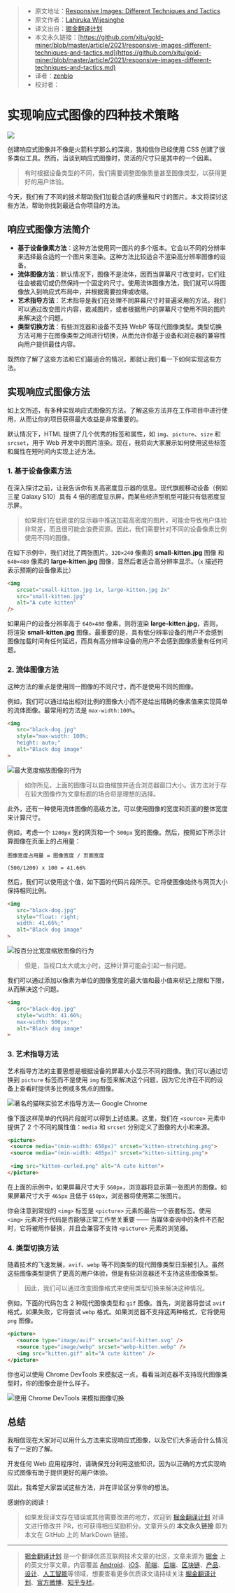 > * 原文地址：[Responsive Images: Different Techniques and Tactics](https://blog.bitsrc.io/responsive-images-different-techniques-and-tactics-6045a1fa7ea2)
> * 原文作者：[Lahiruka Wijesinghe](https://medium.com/@lahiruka_)
> * 译文出自：[掘金翻译计划](https://github.com/xitu/gold-miner)
> * 本文永久链接：[https://github.com/xitu/gold-miner/blob/master/article/2021/responsive-images-different-techniques-and-tactics.md](https://github.com/xitu/gold-miner/blob/master/article/2021/responsive-images-different-techniques-and-tactics.md)
> * 译者：[zenblo](https://github.com/zenblo)
> * 校对者：

# 实现响应式图像的四种技术策略

![](https://cdn-images-1.medium.com/max/5760/1*AeGGYFx8qjpVRaSw4jPPzQ.jpeg)

创建响应式图像并不像是火箭科学那么的深奥，我相信你已经使用 CSS 创建了很多类似工具。然而，当谈到响应式图像时，灵活的尺寸只是其中的一个因素。

> 有时根据设备类型的不同，我们需要调整图像质量甚至图像类型，以获得更好的用户体验。

今天，我们有了不同的技术帮助我们加载合适的质量和尺寸的图片。本文将探讨这些方法，帮助你找到最适合你项目的方法。

## 响应式图像方法简介

* **基于设备像素方法**：这种方法使用同一图片的多个版本。它会以不同的分辨率来选择最合适的一个图片来渲染。这种方法比较适合不渲染高分辨率图像的设备。
* **流体图像方法**：默认情况下，图像不是流体，因而当屏幕尺寸改变时，它们往往会被裁切或仍然保持一个固定的尺寸。使用流体图像方法，我们就可以将图像放入到响应式布局中，并根据需要拉伸或收缩。
* **艺术指导方法**：艺术指导是我们在处理不同屏幕尺寸时普遍采用的方法。我们可以通过改变图片内容，裁减图片，或者根据用户的屏幕尺寸使用不同的图片来解决这个问题。
* **类型切换方法**：有些浏览器和设备不支持 WebP 等现代图像类型。类型切换方法可用于在图像类型之间进行切换，从而允许你基于设备和浏览器的兼容性向用户提供最佳内容。

既然你了解了这些方法和它们最适合的情况，那就让我们看一下如何实现这些方法。

## 实现响应式图像方法

如上文所述，有多种实现响应式图像的方法。了解这些方法并在工作项目中进行使用，从而让你的项目获得最大收益是非常重要的。

默认情况下，HTML 提供了几个优秀的标签和属性，如 `img`、`picture`、`size` 和 `srcset`，用于 Web 开发中的图片渲染。现在，我将向大家展示如何使用这些标签和属性在短时间内实现上述方法。

### 1. 基于设备像素方法

在深入探讨之前，让我告诉你有关高密度显示器的信息。现代旗舰移动设备（例如三星 Galaxy S10）具有 4 倍的密度显示屏，而某些经济型机型可能只有低密度显示屏。

> 如果我们在低密度的显示器中推送加载高密度的图片，可能会导致用户体验非常差，而且很可能会浪费资源。因此，我们需要针对不同的设备像素比例使用不同的图像。

在如下示例中，我们对比了两张图片。`320×240` 像素的 **small-kitten.jpg** 图像 和 `640×480` 像素的 **large-kitten.jpg** 图像，显然后者适合高分辨率显示。（`x` 描述符表示预期的设备像素比）

```html
<img 
   srcset="small-kitten.jpg 1x, large-kitten.jpg 2x"
   src="small-kitten.jpg" 
   alt="A cute kitten" 
/>
```

如果用户的设备分辨率高于 `640×480` 像素，则将渲染 **large-kitten.jpg**，否则，将渲染 **small-kitten.jpg** 图像。最重要的是，具有低分辨率设备的用户不会感到图像加载时间有任何延迟，而具有高分辨率设备的用户不会感到图像质量有任何问题。

### 2. 流体图像方法

这种方法的重点是使用同一图像的不同尺寸，而不是使用不同的图像。

例如，我们可以通过给出相对比例的图像大小而不是给出精确的像素值来实现简单的流体图像。最常用的方法是 `max-width:100%`。

```html
<img 
   src="black-dog.jpg" 
   style="max-width: 100%; 
   height: auto;"
   alt="Black dog image"
>
```

![最大宽度缩放图像的行为](https://cdn-images-1.medium.com/max/2000/1*qRrsflBr2ijjicwLijLZxw.gif)

> 如你所见，上面的图像可以自由缩放并适合浏览器窗口大小。该方法对于存在较大图像作为文章标题的场合将是理想的选择。

此外，还有一种使用流体图像的高级方法，可以使用图像的宽度和页面的整体宽度来计算尺寸。

例如，考虑一个 `1200px` 宽的网页和一个 `500px` 宽的图像。然后，按照如下所示计算图像在页面上的占用量：

```
图像宽度占用量 = 图像宽度 / 页面宽度

(500/1200) x 100 = 41.66%
```

然后，我们可以使用这个值，如下面的代码片段所示。它将使图像始终与网页大小保持相同比例。

```html
<img 
   src="black-dog.jpg" 
   style="float: right;
   width: 41.66%;"
   alt="Black dog image"
>
```

![按百分比宽度缩放图像的行为](https://cdn-images-1.medium.com/max/2000/1*71Fwlv3IISxAwLGUZNyFXw.gif)

> 但是，当视口太大或太小时，这种计算可能会引起一些问题。

我们可以通过添加以像素为单位的图像宽度的最大值和最小值来标记上限和下限，从而解决这个问题。

```html
<img 
   src="black-dog.jpg" 
   style="width: 41.66%;
   max-width: 500px;"
   alt="Black dog image"
>
```

### 3. 艺术指导方法

艺术指导方法的主要思想是根据设备的屏幕大小显示不同的图像。我们可以通过切换到 `picture` 标签而不是使用 `img` 标签来解决这个问题，因为它允许在不同的设备上查看时提供多比例或多焦点的图像。

![著名的[猫咪实验艺术指导方法](https://googlechrome.github.io/samples/picture-element/)— Google Chrome](https://cdn-images-1.medium.com/max/2000/1*owaoaROx5LN6QVYe6edlEg.gif)

像下面这样简单的代码片段就可以得到上述结果。这里，我们在 `<source>` 元素中提供了 2 个不同的属性值：`media` 和 `srcset` 分别定义了图像的大小和来源。

```html
<picture>
 <source media="(min-width: 650px)" srcset="kitten-stretching.png">
 <source media="(min-width: 465px)" srcset="kitten-sitting.png">
 
 <img src="kitten-curled.png" alt="A cute kitten">
</picture>
```

在上面的示例中，如果屏幕尺寸大于 `560px`，浏览器将显示第一张图片的图像。如果屏幕尺寸大于 `465px` 且低于 `650px`，浏览器将使用第二张图片。

你会注意到常规的 `<img>` 标签是 `<picture>` 元素的最后一个嵌套标签。使用 `<img>` 元素对于代码是否能够正常工作至关重要 —— 当媒体查询中的条件不匹配时，它将被用作替换，并且会兼容不支持 `<picture>` 元素的浏览器。

### 4. 类型切换方法

随着技术的飞速发展，`avif`、`webp` 等不同类型的现代图像类型日渐被引入。虽然这些图像类型提供了更高的用户体验，但是有些浏览器还不支持这些图像类型。

> 因此，我们可以通过改变图像格式来使用类型切换来解决这种情况。

例如，下面的代码包含 2 种现代图像类型和 `gif` 图像。首先，浏览器将尝试 `avif` 格式，如果失败，它将尝试 `webp` 格式。如果浏览器不支持这两种格式，它将使用 `png` 图像。

```html
<picture>
   <source type="image/avif" srcset="avif-kitten.svg" />
   <source type="image/webp" srcset="webp-kitten.webp" />
   <img src="kitten.gif" alt="A cute kitten" />
</picture>
```

你也可以使用 Chrome DevTools 来模拟这一点，看看当浏览器不支持现代图像类型时，你的图像会是什么样子。

![使用 Chrome DevTools 来模拟图像切换](https://cdn-images-1.medium.com/max/2706/1*6Ey8MZsWnVkB74lQYfOBBw.gif)

## 总结

我相信现在大家对可以用什么方法来实现响应式图像，以及它们大多适合什么情况有了一定的了解。

开发任何 Web 应用程序时，请确保充分利用这些知识，因为以正确的方式实现响应式图像有助于提供更好的用户体验。

因此，我希望大家尝试这些方法，并在评论区分享你的想法。

感谢你的阅读！

> 如果发现译文存在错误或其他需要改进的地方，欢迎到 [掘金翻译计划](https://github.com/xitu/gold-miner) 对译文进行修改并 PR，也可获得相应奖励积分。文章开头的 **本文永久链接** 即为本文在 GitHub 上的 MarkDown 链接。

---

> [掘金翻译计划](https://github.com/xitu/gold-miner) 是一个翻译优质互联网技术文章的社区，文章来源为 [掘金](https://juejin.im) 上的英文分享文章。内容覆盖 [Android](https://github.com/xitu/gold-miner#android)、[iOS](https://github.com/xitu/gold-miner#ios)、[前端](https://github.com/xitu/gold-miner#前端)、[后端](https://github.com/xitu/gold-miner#后端)、[区块链](https://github.com/xitu/gold-miner#区块链)、[产品](https://github.com/xitu/gold-miner#产品)、[设计](https://github.com/xitu/gold-miner#设计)、[人工智能](https://github.com/xitu/gold-miner#人工智能)等领域，想要查看更多优质译文请持续关注 [掘金翻译计划](https://github.com/xitu/gold-miner)、[官方微博](http://weibo.com/juejinfanyi)、[知乎专栏](https://zhuanlan.zhihu.com/juejinfanyi)。
